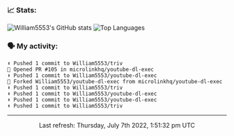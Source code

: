 ### 📈 Stats:
![William5553's GitHub stats](https://github-readme-stats.vercel.app/api?username=william5553&show_icons=true)
![Top Languages](https://github-readme-stats.vercel.app/api/top-langs/?username=william5553&langs_count=10&layout=compact)

### 🗣 My activity:
```
⬆️ Pushed 1 commit to William5553/triv
💪 Opened PR #105 in microlinkhq/youtube-dl-exec
⬆️ Pushed 1 commit to William5553/youtube-dl-exec
🍴 Forked William5553/youtube-dl-exec from microlinkhq/youtube-dl-exec
⬆️ Pushed 1 commit to William5553/triv
⬆️ Pushed 1 commit to William5553/youtube-dl-exec
⬆️ Pushed 1 commit to William5553/youtube-dl-exec
⬆️ Pushed 1 commit to William5553/triv
```

------------
<p align="center">Last refresh: Thursday, July 7th 2022, 1:51:32 pm UTC</p>
